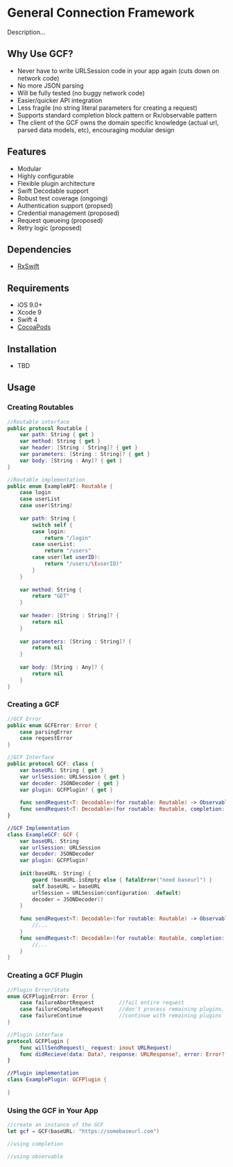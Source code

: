 # General Connection Framework

Description...

## Why Use GCF?

- Never have to write URLSession code in your app again (cuts down on network code)
- No more JSON parsing
- Will be fully tested (no buggy network code)
- Easier/quicker API integration
- Less fragile (no string literal parameters for creating a request)
- Supports standard completion block pattern or Rx/observable pattern
- The client of the GCF owns the domain specific knowledge (actual url, parsed data models, etc), encouraging modular design

## Features

- Modular
- Highly configurable
- Flexible plugin architecture
- Swift Decodable support
- Robust test coverage (ongoing)
- Authentication support (propsed)
- Credential management (proposed)
- Request queueing (proposed)
- Retry logic (proposed)

## Dependencies

- [RxSwift]

## Requirements

- iOS 9.0+
- Xcode 9
- Swift 4
- [CocoaPods]

## Installation

 - TBD

## Usage

### Creating Routables

```swift
//Routable interface
public protocol Routable {
    var path: String { get }
    var method: String { get }
    var header: [String : String]? { get }
    var parameters: [String : String]? { get }
    var body: [String : Any]? { get }
}

//Routable implementation
public enum ExampleAPI: Routable {
    case login
    case userList
    case user(String)
    
    var path: String {
        switch self {
        case login:
            return "/login"
        case userList:
            return "/users"
        case user(let userID):
            return "/users/\(userID)"
        }
    }
    
    var method: String {
        return "GET"
    }
    
    var header: [String : String]? {
        return nil
    }
    
    var parameters: [String : String]? {
        return nil
    }
    
    var body: [String : Any]? {
        return nil
    }
}
```

### Creating a GCF

```swift
//GCF Error
public enum GCFError: Error {
	case parsingError
	case requestError
}

//GCF Interface
public protocol GCF: class {
	var baseURL: String { get }
	var urlSession: URLSession { get }
	var decoder: JSONDecoder { get }
	var plugin: GCFPlugin? { get }
	
	func sendRequest<T: Decodable>(for routable: Routable) -> Observable<T>
	func sendRequest<T: Decodable>(for routable: Routable, completion: @escaping (T?, Error?) -> Void)
}

//GCF Implementation
class ExampleGCF: GCF {
    var baseURL: String
    var urlSession: URLSession
    var decoder: JSONDecoder
    var plugin: GCFPlugin?
    
    init(baseURL: String) {
        guard !baseURL.isEmpty else { fatalError("need baseurl") }
        self.baseURL = baseURL
		urlSession = URLSession(configuration: .default)
		decoder = JSONDecoder()
    }
    
    func sendRequest<T: Decodable>(for routable: Routable) -> Observable<T> {
        //...
    }
	func sendRequest<T: Decodable>(for routable: Routable, completion: @escaping (T?, Error?) -> Void) {
	    //...
    }
}
```

### Creating a GCF Plugin

```swift
//Plugin Error/State
enum GCFPluginError: Error {
	case failureAbortRequest		//fail entire request
	case failureCompleteRequest		//don't process remaining plugins, finish the request
	case failureContinue			//continue with remaining plugins
}

//Plugin interface
protocol GCFPlugin {
	func willSendRequest(_ request: inout URLRequest)
	func didRecieve(data: Data?, response: URLResponse?, error: Error?, forRequest request: inout URLRequest) throws
}

//Plugin implementation
class ExamplePlugin: GCFPlugin {
    
}
```

### Using the GCF in Your App

```swift
//create an instance of the GCF
let gcf = GCF(baseURL: "https://somebaseurl.com")

//using completion

//using observable
```


[RxSwift]: https://github.com/ReactiveX/RxSwift/
[CocoaPods]: https://github.com/CocoaPods/CocoaPods
